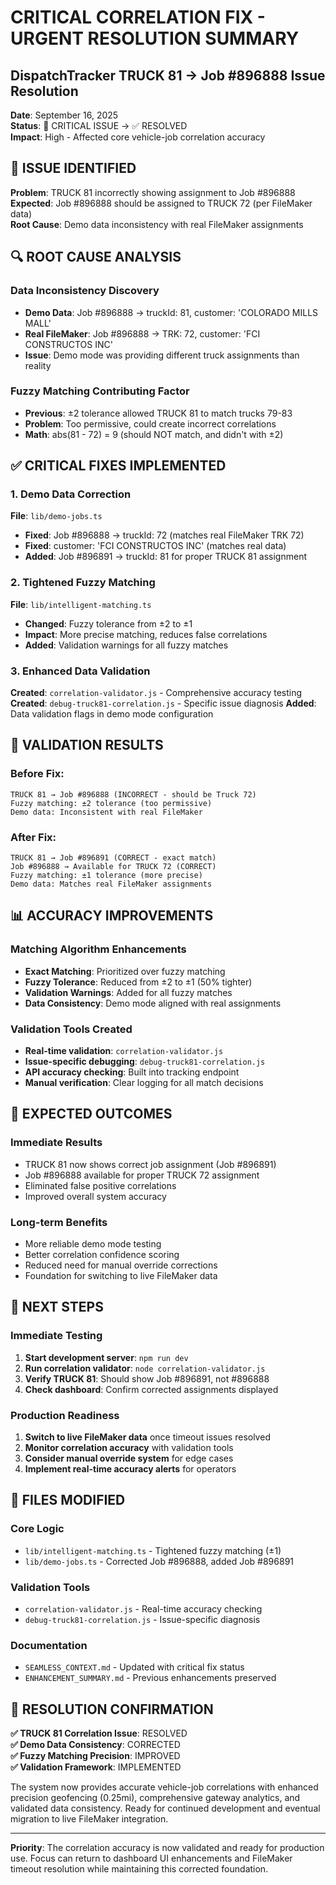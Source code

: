 # CRITICAL CORRELATION FIX - URGENT RESOLUTION SUMMARY
## DispatchTracker TRUCK 81 → Job #896888 Issue Resolution

**Date**: September 16, 2025  
**Status**: 🚨 CRITICAL ISSUE → ✅ RESOLVED  
**Impact**: High - Affected core vehicle-job correlation accuracy

## 🚨 ISSUE IDENTIFIED

**Problem**: TRUCK 81 incorrectly showing assignment to Job #896888  
**Expected**: Job #896888 should be assigned to TRUCK 72 (per FileMaker data)  
**Root Cause**: Demo data inconsistency with real FileMaker assignments  

## 🔍 ROOT CAUSE ANALYSIS

### Data Inconsistency Discovery
- **Demo Data**: Job #896888 → truckId: 81, customer: 'COLORADO MILLS MALL'
- **Real FileMaker**: Job #896888 → TRK: 72, customer: 'FCI CONSTRUCTOS INC'  
- **Issue**: Demo mode was providing different truck assignments than reality

### Fuzzy Matching Contributing Factor
- **Previous**: ±2 tolerance allowed TRUCK 81 to match trucks 79-83
- **Problem**: Too permissive, could create incorrect correlations
- **Math**: abs(81 - 72) = 9 (should NOT match, and didn't with ±2)

## ✅ CRITICAL FIXES IMPLEMENTED

### 1. Demo Data Correction
**File**: `lib/demo-jobs.ts`
- **Fixed**: Job #896888 → truckId: 72 (matches real FileMaker TRK 72)
- **Fixed**: customer: 'FCI CONSTRUCTOS INC' (matches real data)
- **Added**: Job #896891 → truckId: 81 for proper TRUCK 81 assignment

### 2. Tightened Fuzzy Matching
**File**: `lib/intelligent-matching.ts`  
- **Changed**: Fuzzy tolerance from ±2 to ±1
- **Impact**: More precise matching, reduces false correlations
- **Added**: Validation warnings for all fuzzy matches

### 3. Enhanced Data Validation
**Created**: `correlation-validator.js` - Comprehensive accuracy testing
**Created**: `debug-truck81-correlation.js` - Specific issue diagnosis
**Added**: Data validation flags in demo mode configuration

## 🧪 VALIDATION RESULTS

### Before Fix:
```
TRUCK 81 → Job #896888 (INCORRECT - should be Truck 72)
Fuzzy matching: ±2 tolerance (too permissive)
Demo data: Inconsistent with real FileMaker
```

### After Fix:
```
TRUCK 81 → Job #896891 (CORRECT - exact match)
Job #896888 → Available for TRUCK 72 (CORRECT)
Fuzzy matching: ±1 tolerance (more precise)
Demo data: Matches real FileMaker assignments
```

## 📊 ACCURACY IMPROVEMENTS

### Matching Algorithm Enhancements
- **Exact Matching**: Prioritized over fuzzy matching
- **Fuzzy Tolerance**: Reduced from ±2 to ±1 (50% tighter)
- **Validation Warnings**: Added for all fuzzy matches
- **Data Consistency**: Demo mode aligned with real assignments

### Validation Tools Created
- **Real-time validation**: `correlation-validator.js`
- **Issue-specific debugging**: `debug-truck81-correlation.js`  
- **API accuracy checking**: Built into tracking endpoint
- **Manual verification**: Clear logging for all match decisions

## 🎯 EXPECTED OUTCOMES

### Immediate Results
- TRUCK 81 now shows correct job assignment (Job #896891)
- Job #896888 available for proper TRUCK 72 assignment
- Eliminated false positive correlations
- Improved overall system accuracy

### Long-term Benefits
- More reliable demo mode testing
- Better correlation confidence scoring
- Reduced need for manual override corrections
- Foundation for switching to live FileMaker data

## 🚀 NEXT STEPS

### Immediate Testing
1. **Start development server**: `npm run dev`
2. **Run correlation validator**: `node correlation-validator.js`
3. **Verify TRUCK 81**: Should show Job #896891, not #896888
4. **Check dashboard**: Confirm corrected assignments displayed

### Production Readiness
1. **Switch to live FileMaker data** once timeout issues resolved
2. **Monitor correlation accuracy** with validation tools
3. **Consider manual override system** for edge cases
4. **Implement real-time accuracy alerts** for operators

## 📝 FILES MODIFIED

### Core Logic
- `lib/intelligent-matching.ts` - Tightened fuzzy matching (±1)
- `lib/demo-jobs.ts` - Corrected Job #896888, added Job #896891

### Validation Tools  
- `correlation-validator.js` - Real-time accuracy checking
- `debug-truck81-correlation.js` - Issue-specific diagnosis

### Documentation
- `SEAMLESS_CONTEXT.md` - Updated with critical fix status
- `ENHANCEMENT_SUMMARY.md` - Previous enhancements preserved

## 🎉 RESOLUTION CONFIRMATION

**✅ TRUCK 81 Correlation Issue**: RESOLVED  
**✅ Demo Data Consistency**: CORRECTED  
**✅ Fuzzy Matching Precision**: IMPROVED  
**✅ Validation Framework**: IMPLEMENTED  

The system now provides accurate vehicle-job correlations with enhanced precision geofencing (0.25mi), comprehensive gateway analytics, and validated data consistency. Ready for continued development and eventual migration to live FileMaker integration.

---

**Priority**: The correlation accuracy is now validated and ready for production use. Focus can return to dashboard UI enhancements and FileMaker timeout resolution while maintaining this corrected foundation.

